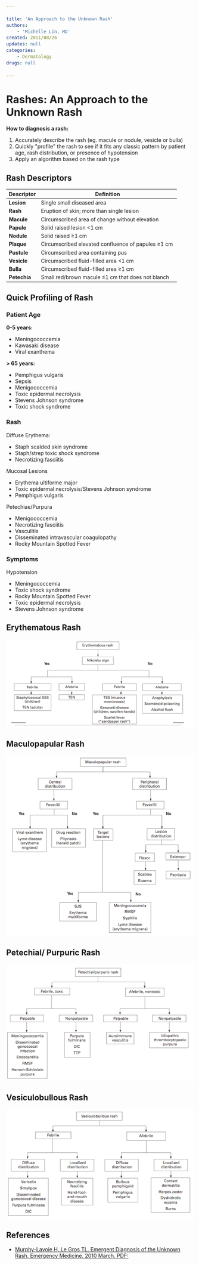 ```yaml
---

title: 'An Approach to the Unknown Rash'
authors:
    - 'Michelle Lin, MD'
created: 2011/08/26
updates: null
categories:
    - Dermatology
drugs: null

---
```




# Rashes: An Approach to the Unknown Rash

**How to diagnosis a rash:**

1.  Accurately describe the rash (eg. macule or nodule, vesicle or bulla)
2.  Quickly "profile" the rash to see if it fits any classic pattern by patient age, rash distribution, or presence of hypotension
3.  Apply an algorithm based on the rash type

## Rash Descriptors

| Descriptor   | Definition                                           |
|--------------|------------------------------------------------------|
| **Lesion**   | Single small diseased area                           |
| **Rash**     | Eruption of skin; more than single lesion            |
| **Macule**   | Circumscribed area of change without elevation       |
| **Papule**   | Solid raised lesion &lt;1 cm                        |
| **Nodule**   | Solid raised ≥1 cm                                  |
| **Plaque**   | Circumscribed elevated confluence of papules ≥1 cm  |
| **Pustule**  | Circumscribed area containing pus                    |
| **Vesicle**  | Circumscribed fluid-filled area &lt;1 cm            |
| **Bulla**    | Circumscribed fluid-filled area ≥1 cm               |
| **Petechia** | Small red/brown macule ≤1 cm that does not blanch   |

## Quick Profiling of Rash

### Patient Age

**0-5 years:**
  - Meningococcemia        
  - Kawasaki disease        
  - Viral exanthema  

**&gt; 65 years:**
  - Pemphigus vulgaris
  - Sepsis
  - Menigococcemia
  - Toxic epidermal necrolysis
  - Stevens Johnson syndrome
  - Toxic shock syndrome  

### Rash

Diffuse Erythema:
  - Staph scalded skin syndrome
  - Staph/strep toxic shock syndrome
  - Necrotizing fasciitis

Mucosal Lesions
  - Erythema ultiforme major
  - Toxic epidermal necrolysis/Stevens Johnson syndrome
  - Pemphigus vulgaris

Petechiae/Purpura
  - Menigococcemia
  - Necrotizing fasciitis
  - Vasculitis
  - Disseminated intravascular coagulopathy 
  - Rocky Mountain Spotted Fever

### Symptoms

Hypotension
  - Meningococcemia
  - Toxic shock syndrome
  - Rocky Mountain Spotted Fever
  - Toxic epidermal necrolysis
  - Stevens Johnson syndrome

## Erythematous Rash

![](image-1.png)

## Maculopapular Rash

![](image-2.png)

## Petechial/ Purpuric Rash

![](image-3.png)

## Vesiculobullous Rash

![](image-4.png)

## References

-   [Murphy-Lavoie H, Le Gros TL. Emergent Diagnosis of the Unknown Rash. Emergency Medicine. 2010 March. PDF:](http://www.emedmag.com/PDF/042030006.pdf)
